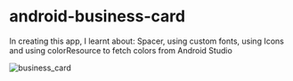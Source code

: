 # android-business-card

In creating this app, I learnt about: Spacer, using custom fonts, using Icons and using colorResource to fetch colors from Android Studio

![business_card](https://user-images.githubusercontent.com/85868026/178957803-a38f20e8-35e8-4ebb-b6c6-4abf4bb19df7.png)
